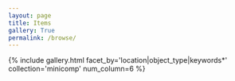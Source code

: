 ```yaml
---
layout: page
title: Items 
gallery: True
permalink: /browse/
---
```



{% include gallery.html facet_by='location|object_type|keywords*' collection='minicomp' num_column=6 %}


